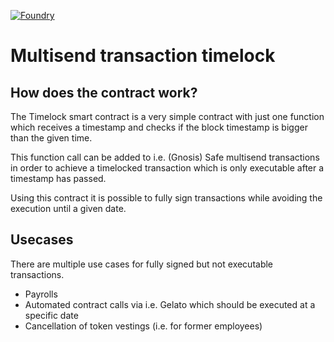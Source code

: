 [![Foundry][foundry-badge]][foundry]

[foundry]: https://getfoundry.sh/
[foundry-badge]: https://img.shields.io/badge/Built%20with-Foundry-FFDB1C.svg

# Multisend transaction timelock

## How does the contract work?

The Timelock smart contract is a very simple contract with just one function which receives a timestamp and checks if the block timestamp is bigger than the given time.

This function call can be added to i.e. (Gnosis) Safe multisend transactions in order to achieve a timelocked transaction which is only executable after a timestamp has passed.

Using this contract it is possible to fully sign transactions while avoiding the execution until a given date.

## Usecases

There are multiple use cases for fully signed but not executable transactions.

- Payrolls
- Automated contract calls via i.e. Gelato which should be executed at a specific date
- Cancellation of token vestings (i.e. for former employees)
